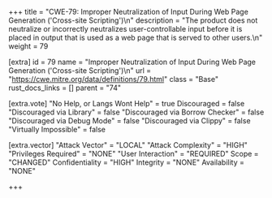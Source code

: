 +++
title = "CWE-79: Improper Neutralization of Input During Web Page Generation ('Cross-site Scripting')\n"
description = "The product does not neutralize or incorrectly neutralizes user-controllable input before it is placed in output that is used as a web page that is served to other users.\n"
weight = 79

[extra]
id = 79
name = "Improper Neutralization of Input During Web Page Generation ('Cross-site Scripting')\n"
url = "https://cwe.mitre.org/data/definitions/79.html"
class = "Base"
rust_docs_links = []
parent = "74"

[extra.vote]
"No Help, or Langs Wont Help" = true
Discouraged = false
"Discouraged via Library" = false
"Discouraged via Borrow Checker" = false
"Discouraged via Debug Mode" = false
"Discouraged via Clippy" = false
"Virtually Impossible" = false

[extra.vector]
"Attack Vector" = "LOCAL"
"Attack Complexity" = "HIGH"
"Privileges Required" = "NONE"
"User Interaction" = "REQUIRED"
Scope = "CHANGED"
Confidentiality = "HIGH"
Integrity = "NONE"
Availability = "NONE"

+++